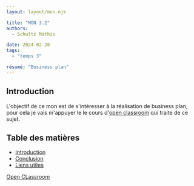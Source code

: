 ```yaml
---
layout: layout/mon.njk

title: "MON 3.2"
authors:
  - Schultz Mathis

date: 2024-02-28
tags: 
  - "temps 3"

résumé: "Business plan"
---
```

<h2 id="h1"> Introduction </h2>

L'objectif de ce mon est de s'intéresser à la réalisation de business plan, pour cela je vais m'appuyer le le cours d'[open classroom](https://openclassrooms.com/fr/courses/5191546-construisez-un-business-plan) qui traite de ce sujet.

<h2 id="toc"> Table des matières </h2>

- [Introduction](#h1)
- [Conclusion](#h7)
- [Liens utiles](#liens)

[Open CLassroom](https://openclassrooms.com/fr/courses/5191546-construisez-un-business-plan)